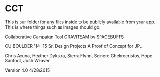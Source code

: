 # CCT

This is our folder for any files inside to be publicly available from your app. This is where things such
as images should go.

Collaborative Campaign Tool
GRAVITEAM by SPACEBUFFS

CU BOULDER '14-'15 Sr. Design Projects
A Proof of Concept for JPL

Chris Acuna, Heather Dykstra, Sierra Flynn, Semere Ghebrecristos, Hope Sanford, Josh Weaver

Version 4.0
4/28/2015

